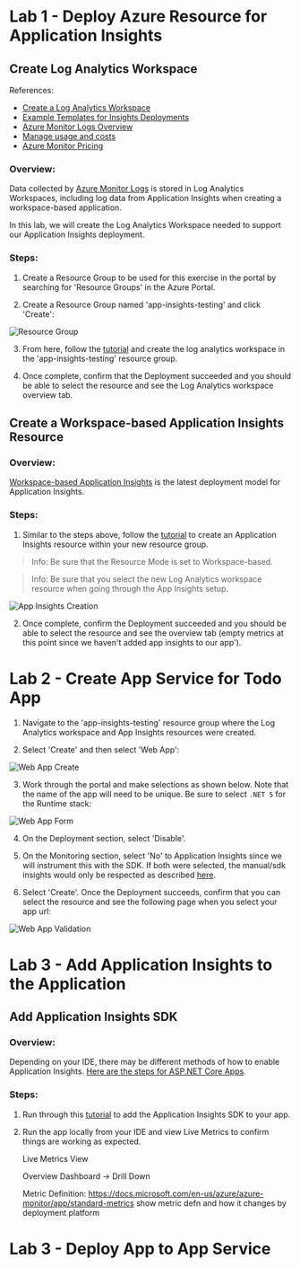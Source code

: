 ﻿# Lab 1 - Deploy Azure Resource for Application Insights

## Create Log Analytics Workspace

References:
- [Create a Log Analytics Workspace](https://docs.microsoft.com/en-us/azure/azure-monitor/logs/quick-create-workspace)
- [Example Templates for Insights Deployments](https://github.com/Azure/azure-quickstart-templates/tree/master/quickstarts/microsoft.insights)
- [Azure Monitor Logs Overview](https://docs.microsoft.com/en-us/azure/azure-monitor/logs/data-platform-logs)
- [Manage usage and costs](https://docs.microsoft.com/en-us/azure/azure-monitor/logs/manage-cost-storage#changing-pricing-tier)
- [Azure Monitor Pricing](https://azure.microsoft.com/en-us/pricing/details/monitor/)

### Overview:

Data collected by [Azure Monitor Logs]((https://docs.microsoft.com/en-us/azure/azure-monitor/logs/data-platform-logs)) is stored in Log Analytics Workspaces, including log data from Application Insights when creating a workspace-based application.

In this lab, we will create the Log Analytics Workspace needed to support our Application Insights deployment.

### Steps:

1. Create a Resource Group to be used for this exercise in the portal by searching for 'Resource Groups' in the Azure Portal.

2. Create a Resource Group named 'app-insights-testing' and click 'Create':

![Resource Group](./assets/resource-group.png)

3. From here, follow the [tutorial](https://docs.microsoft.com/en-us/azure/azure-monitor/logs/quick-create-workspace) and create the log analytics workspace in the 'app-insights-testing' resource group.

4. Once complete, confirm that the Deployment succeeded and you should be able to select the resource and see the Log Analytics workspace overview tab.

## Create a Workspace-based Application Insights Resource

### Overview:

[Workspace-based Application Insights](https://docs.microsoft.com/en-us/azure/azure-monitor/app/create-workspace-resource) is the latest deployment model for Application Insights.

### Steps:

1. Similar to the steps above, follow the [tutorial](https://docs.microsoft.com/en-us/azure/azure-monitor/app/create-workspace-resource) to create an Application Insights resource within your new resource group.

> Info: Be sure that the Resource Mode is set to Workspace-based.

> Info: Be sure that you select the new Log Analytics workspace resource when going through the App Insights setup.

![App Insights Creation](./assets/app-insights.png)

2. Once complete, confirm the Deployment succeeded and you should be able to select the resource and see the overview tab (empty metrics at this point since we haven't added app insights to our app').

# Lab 2 - Create App Service for Todo App

1. Navigate to the 'app-insights-testing' resource group where the Log Analytics workspace and App Insights resources were created.

2. Select 'Create' and then select 'Web App':

![Web App Create](./assets/web-app-create.png)

3. Work through the portal and make selections as shown below. Note that the name of the app will need to be unique. Be sure to select `.NET 5` for the Runtime stack:

![Web App Form](./assets/web-app-form.png)

4. On the Deployment section, select 'Disable'.

5. On the Monitoring section, select 'No' to Application Insights since we will instrument this with the SDK. If both were selected, the manual/sdk insights would only be respected as described [here](https://docs.microsoft.com/en-us/azure/azure-monitor/app/azure-web-apps?tabs=net#enable-application-insights).

6. Select 'Create'. Once the Deployment succeeds, confirm that you can select the resource and see the following page when you select your app url:

![Web App Validation](./assets/app-service-deployment-confirmation.png)

# Lab 3 - Add Application Insights to the Application

## Add Application Insights SDK

### Overview:

Depending on your IDE, there may be different methods of how to enable Application Insights. [Here are the steps for ASP.NET Core Apps](https://docs.microsoft.com/en-us/azure/azure-monitor/app/asp-net-core).

### Steps:

1. Run through this [tutorial](https://docs.microsoft.com/en-us/azure/azure-monitor/app/asp-net-core) to add the Application Insights SDK to your app.

2. Run the app locally from your IDE and view Live Metrics to confirm things are working as expected.





    Live Metrics View

    Overview Dashboard -> Drill Down

    Metric Definition: https://docs.microsoft.com/en-us/azure/azure-monitor/app/standard-metrics
        show metric defn and how it changes by deployment platform

# Lab 3 - Deploy App to App Service